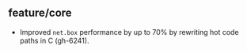 ## feature/core

* Improved `net.box` performance by up to 70% by rewriting hot code paths in C
  (gh-6241).
